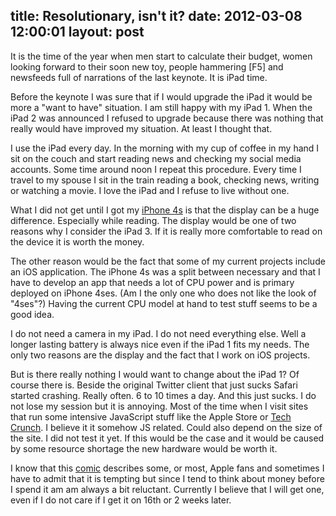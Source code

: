 title: Resolutionary, isn't it?
date: 2012-03-08 12:00:01
layout: post
---
It is the time of the year when men start to calculate their budget, women
looking forward to their soon new toy, people hammering [F5] and newsfeeds
full of narrations of the last keynote. It is iPad time.
<!--MORE-->

Before the keynote I was sure that if I would upgrade the iPad it would
be more a "want to have" situation. I am still happy with my iPad 1.
When the iPad 2 was announced I refused to upgrade because there was
nothing that really would have improved my situation. At least I thought
that.

I use the iPad every day. In the morning with my cup of coffee in my hand
I sit on the couch and start reading news and checking my social media
accounts. Some time around noon I repeat this procedure. Every time I
travel to my spouse I sit in the train reading a book, checking news,
writing or watching a movie. I love the iPad and I refuse to live without
one.

What I did not get until I got my [iPhone 4s][1] is that the display can
be a huge difference. Especially while reading. The display would be one
of two reasons why I consider the iPad 3. If it is really more comfortable
to read on the device it is worth the money.

The other reason would be the fact that some of my current projects include
an iOS application. The iPhone 4s was a split between necessary and that
I have to develop an app that needs a lot of CPU power and is primary
deployed on iPhone 4ses. (Am I the only one who does not like the look of
"4ses"?) Having the current CPU model at hand to test stuff seems to be 
a good idea.

I do not need a camera in my iPad. I do not need everything else. Well
a longer lasting battery is always nice even if the iPad 1 fits my needs.
The only two reasons are the display and the fact that I work on iOS
projects.

But is there really nothing I would want to change about the iPad 1?
Of course there is. Beside the original Twitter client that just sucks
Safari started crashing. Really often. 6 to 10 times a day. And this just
sucks. I do not lose my session but it is annoying. Most of the time 
when I visit sites that run some intensive JavaScript stuff like the
Apple Store or [Tech Crunch][2]. I believe it it somehow JS related.
Could also depend on the size of the site.
I did not test it yet. If this would be the case and it would be caused
by some resource shortage the new hardware would be worth it.

I know that this [comic][3] describes some, or most, Apple fans and 
sometimes I have to admit that it is tempting but since I tend to
think about money before I spend it am am always a bit reluctant.
Currently I believe that I will get one, even if I do not care if I get
it on 16th or 2 weeks later.


[1]: http://www.hopelesscom.de/2012/2/9/first_day_with_an_iphone_4s.html
[2]: http://techcrunch.com/
[3]: http://www.cad-comic.com/cad/20120305